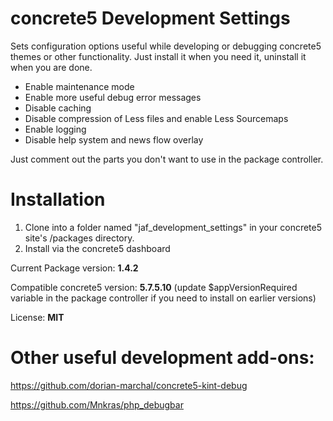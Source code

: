 # concrete5 Development Settings

Sets configuration options useful while developing or debugging concrete5 themes or other functionality. Just install it when you need it, uninstall it when you are done.

- Enable maintenance mode
- Enable more useful debug error messages
- Disable caching
- Disable compression of Less files and enable Less Sourcemaps
- Enable logging
- Disable help system and news flow overlay

Just comment out the parts you don't want to use in the package controller.

# Installation

1. Clone into a folder named "jaf_development_settings" in your concrete5 site's /packages directory.
2. Install via the concrete5 dashboard

Current Package version: **1.4.2**

Compatible concrete5 version: **5.7.5.10** (update $appVersionRequired variable in the package controller if you need to install on earlier versions)

License: **MIT**

# Other useful development add-ons:

https://github.com/dorian-marchal/concrete5-kint-debug

https://github.com/Mnkras/php_debugbar